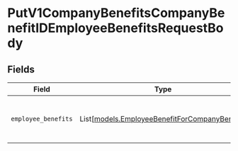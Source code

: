 # PutV1CompanyBenefitsCompanyBenefitIDEmployeeBenefitsRequestBody


## Fields

| Field                                                                                          | Type                                                                                           | Required                                                                                       | Description                                                                                    |
| ---------------------------------------------------------------------------------------------- | ---------------------------------------------------------------------------------------------- | ---------------------------------------------------------------------------------------------- | ---------------------------------------------------------------------------------------------- |
| `employee_benefits`                                                                            | List[[models.EmployeeBenefitForCompanyBenefit](../models/employeebenefitforcompanybenefit.md)] | :heavy_check_mark:                                                                             | The list of employee benefits to create or update                                              |